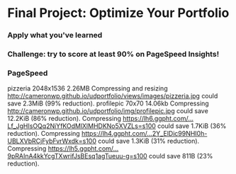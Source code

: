 # Final Project: Optimize Your Portfolio

### Apply what you've learned
### Challenge: try to score at least 90% on PageSpeed Insights!




### PageSpeed

pizzeria 2048x1536 2.26MB Compressing and resizing http://cameronwp.github.io/udportfolio/views/images/pizzeria.jpg could save 2.3MiB (99% reduction).
profilepic 70x70 14.06kb  Compressing http://cameronwp.github.io/udportfolio/img/profilepic.jpg could save 12.2KiB (86% reduction).
Compressing https://lh6.ggpht.com/…Lf_JgHIsOQq2NiYfKOdMlXlMHDKNo5XVZLs=s100 could save 1.7KiB (36% reduction).
Compressing https://lh4.ggpht.com/…2Y_ElDic99NHI0h-UBLXVbRCjFybFvrWxdk=s100 could save 1.3KiB (31% reduction).
Compressing https://lh5.ggpht.com/…9pRAInA4kkYcgTXwrifJsBEsq1agTueuu-g=s100 could save 811B (23% reduction).
